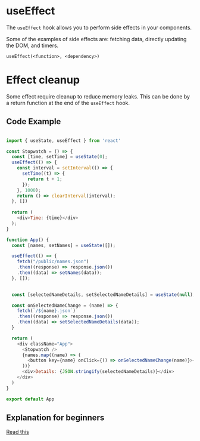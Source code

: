 # useEffect

The `useEffect` hook allows you to perform side effects in your components.

Some of the examples of side effects are: fetching data, directly updating the DOM, and timers.

`useEffect(<function>, <dependency>)`

# Effect cleanup

Some effect require cleanup to reduce memory leaks. This can be done by a return function at the end of the `useEffect` hook.

## Code Example

```js

import { useState, useEffect } from 'react'

const Stopwatch = () => {
  const [time, setTime] = useState(0);
  useEffect(() => {
    const interval = setInterval(() => {
      setTime((t) => {
        return t + 1;
      });
    }, 1000);
    return () => clearInterval(interval);
  }, [])
  
  return (
    <div>Time: {time}</div>
  );
}

function App() {
  const [names, setNames] = useState([]);

  useEffect(() => {
    fetch("/public/names.json")
    .then((response) => response.json())
    .then((data) => setNames(data));
  }, []);

  
  const [selectedNameDetails, setSelectedNameDetails] = useState(null);

  const onSelectedNameChange = (name) => {
    fetch(`/${name}.json`)
    .then((response) => response.json())
    .then((data) => setSelectedNameDetails(data));
  }

  return (
    <div className="App">
      <Stopwatch />
      {names.map((name) => (
        <button key={name} onClick={() => onSelectedNameChange(name)}>{name}</button>
      ))}
      <div>Details: {JSON.stringify(selectedNameDetails)}</div>
    </div>
  )
}

export default App

```

## Explanation for beginners
[Read this](https://www.freecodecamp.org/news/react-useeffect-absolute-beginners/)